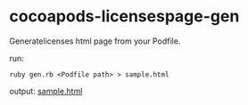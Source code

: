 cocoapods-licensespage-gen
==========================

Generatelicenses html page from your Podfile.

run:

    ruby gen.rb <Podfile path> > sample.html
    
output: [sample.html](https://raw.github.com/kenmaz/cocoapods-licenses-page/master/sample.html)

